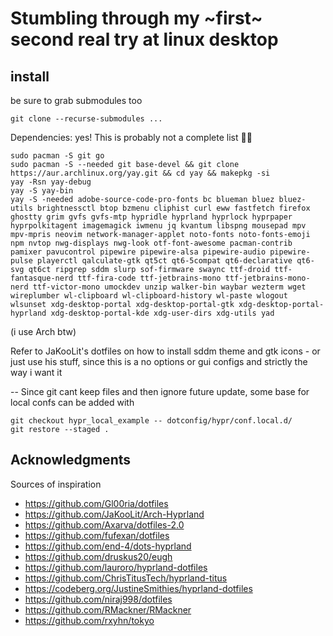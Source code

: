 # Stumbling through my ~first~ second real try at linux desktop

## install

be sure to grab submodules too
```
git clone --recurse-submodules ...
```

Dependencies: yes!
This is probably not a complete list 🤷‍♂
```
sudo pacman -S git go
sudo pacman -S --needed git base-devel && git clone https://aur.archlinux.org/yay.git && cd yay && makepkg -si
yay -Rsn yay-debug
yay -S yay-bin
yay -S -needed adobe-source-code-pro-fonts bc blueman bluez bluez-utils brightnessctl btop bzmenu cliphist curl eww fastfetch firefox ghostty grim gvfs gvfs-mtp hypridle hyprland hyprlock hyprpaper hyprpolkitagent imagemagick iwmenu jq kvantum libspng mousepad mpv mpv-mpris neovim network-manager-applet noto-fonts noto-fonts-emoji npm nvtop nwg-displays nwg-look otf-font-awesome pacman-contrib pamixer pavucontrol pipewire pipewire-alsa pipewire-audio pipewire-pulse playerctl qalculate-gtk qt5ct qt6-5compat qt6-declarative qt6-svg qt6ct ripgrep sddm slurp sof-firmware swaync ttf-droid ttf-fantasque-nerd ttf-fira-code ttf-jetbrains-mono ttf-jetbrains-mono-nerd ttf-victor-mono umockdev unzip walker-bin waybar wezterm wget wireplumber wl-clipboard wl-clipboard-history wl-paste wlogout wlsunset xdg-desktop-portal xdg-desktop-portal-gtk xdg-desktop-portal-hyprland xdg-desktop-portal-kde xdg-user-dirs xdg-utils yad

```
(i use Arch btw)

Refer to JaKooLit's dotfiles on how to install sddm theme and gtk icons - or just use his stuff, since this is a no options or gui configs and strictly the way i want it

--
Since git cant keep files and then ignore future update, some base for local confs can be added with
```
git checkout hypr_local_example -- dotconfig/hypr/conf.local.d/
git restore --staged .
```


## Acknowledgments

Sources of inspiration
- https://github.com/Gl00ria/dotfiles
- https://github.com/JaKooLit/Arch-Hyprland
- https://github.com/Axarva/dotfiles-2.0
- https://github.com/fufexan/dotfiles
- https://github.com/end-4/dots-hyprland
- https://github.com/druskus20/eugh
- https://github.com/lauroro/hyprland-dotfiles
- https://github.com/ChrisTitusTech/hyprland-titus
- https://codeberg.org/JustineSmithies/hyprland-dotfiles
- https://github.com/niraj998/dotfiles
- https://github.com/RMackner/RMackner
- https://github.com/rxyhn/tokyo

